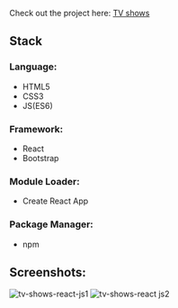 Check out the project here: [TV shows](https://dule012.github.io/tv-shows-react.js/)

## Stack
### Language: 
- HTML5 
- CSS3
- JS(ES6) 
### Framework: 
- React 
- Bootstrap
### Module Loader: 
- Create React App
### Package Manager: 
- npm

## Screenshots:

![tv-shows-react-js1](https://user-images.githubusercontent.com/34492101/40148934-ed1f9752-5970-11e8-974d-caea9ec3f95f.PNG)
![tv-shows-react js2](https://user-images.githubusercontent.com/34492101/40149010-637ad056-5971-11e8-97d5-30c49c32db06.PNG)

